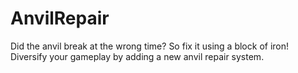 # AnvilRepair
Did the anvil break at the wrong time? So fix it using a block of iron! Diversify your gameplay by adding a new anvil repair system.
